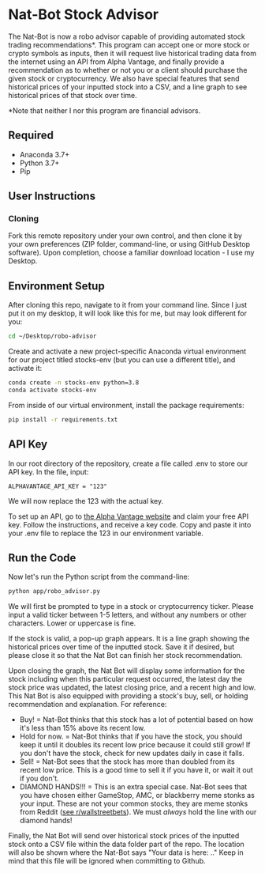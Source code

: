 # Nat-Bot Stock Advisor
The Nat-Bot is now a robo advisor capable of providing automated stock trading recommendations*. This program can accept one or more stock or crypto symbols as inputs, then it will request live historical trading data from the internet using an API from Alpha Vantage, and finally provide a recommendation as to whether or not you or a client should purchase the given stock or cryptocurrency. We also have special features that send historical prices of your inputted stock into a CSV, and a line graph to see historical prices of that stock over time.

*Note that neither I nor this program are financial advisors.

## Required
+ Anaconda 3.7+
+ Python 3.7+
+ Pip

## User Instructions
### Cloning
Fork this remote repository under your own control, and then clone it by your own preferences (ZIP folder, command-line, or using GitHub Desktop software). Upon completion, choose a familiar download location - I use my Desktop. 

## Environment Setup
After cloning this repo, navigate to it from your command line. Since I just put it on my desktop, it will look like this for me, but may look different for you:
```sh
cd ~/Desktop/robo-advisor
```
Create and activate a new project-specific Anaconda virtual environment for our project titled stocks-env (but you can use a different title), and activate it:
```sh
conda create -n stocks-env python=3.8
conda activate stocks-env
```
From inside of our virtual environment, install the package requirements:
```sh
pip install -r requirements.txt
```

## API Key 
In our root directory of the repository, create a file called .env to store our API key. In the file, input:
```
ALPHAVANTAGE_API_KEY = "123"
```
We will now replace the 123 with the actual key.

To set up an API, go to [the Alpha Vantage website](https://www.alphavantage.co/) and claim your free API key. Follow the instructions, and receive a key code. Copy and paste it into your .env file to replace the 123 in our environment variable.


## Run the Code
Now let's run the Python script from the command-line:
```sh
python app/robo_advisor.py
```
We will first be prompted  to type in a stock or cryptocurrency ticker. Please input a valid ticker between 1-5 letters, and without any numbers or other characters. Lower or uppercase is fine. 

If the stock is valid, a pop-up graph appears. It is a line graph showing the historical prices over time of the inputted stock. Save it if desired, but please close it so that the Nat Bot can finish her stock recommendation.

Upon closing the graph, the Nat Bot will display some information for the stock including when this particular request occurred, the latest day the stock price was updated, the latest closing price, and a recent high and low. This Nat Bot is also equipped with providing a stock's buy, sell, or holding recommendation and explanation. For reference:
+ Buy! = Nat-Bot thinks that this stock has a lot of potential based on how it's less than 15% above its recent low.
+ Hold for now. = Nat-Bot thinks that if you have the stock, you should keep it until it doubles its recent low price because it could still grow! If you don't have the stock, check for new updates daily in case it falls.
+ Sell! = Nat-Bot sees that the stock has more than doubled from its recent low price. This is a good time to sell it if you have it, or wait it out if you don't.
+ DIAMOND HANDS!!! = This is an extra special case. Nat-Bot sees that you have chosen either GameStop, AMC, or blackberry meme stonks as your input. These are not your common stocks, they are meme stonks from Reddit ([see r/wallstreetbets](https://www.reddit.com/r/wallstreetbets/)). We must *always* hold the line with our diamond hands!

Finally, the Nat Bot will send over historical stock prices of the inputted stock onto a CSV file within the data folder part of the repo. The location will also be shown where the Nat-Bot says "Your data is here: .." Keep in mind that this file will be ignored when committing to Github. 
